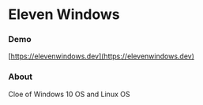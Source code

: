 # Eleven Windows

### Demo

[https://elevenwindows.dev](https://elevenwindows.dev)

### About

Cloe of Windows 10 OS and Linux OS
